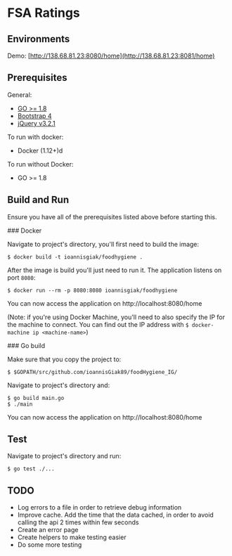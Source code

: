 # FSA Ratings

## Environments

Demo: [http://138.68.81.23:8080/home](http://138.68.81.23:8081/home)

## Prerequisites

General:

* [GO >= 1.8](https://golang.org/doc/devel/release.html#go1.8)
* [Bootstrap 4](https://v4-alpha.getbootstrap.com/)
* [jQuery v3.2.1](https://jquery.com/)

To run with docker:

* Docker (1.12+)d

To run without Docker:

* GO >= 1.8

## Build and Run

Ensure you have all of the prerequisites listed above before starting this.

### Docker

Navigate to project's directory, you'll first need to build the image:

```
$ docker build -t ioannisgiak/foodhygiene .
```

After the image is build you'll just need to run it. The application listens on port `8080`:

```
$ docker run --rm -p 8080:8080 ioannisgiak/foodhygiene
```

You can now access the application on http://localhost:8080/home

(Note: if you're using Docker Machine, you'll need to also specify the IP for the machine to connect.
 You can find out the IP address with `$ docker-machine ip <machine-name>`)

### Go build

Make sure that you copy the project to:

```
$ $GOPATH/src/github.com/ioannisGiak89/foodHygiene_IG/
```

Navigate to project's directory and:

```
$ go build main.go
$ ./main
```

You can now access the application on http://localhost:8080/home

## Test

Navigate to project's directory and run:

```
$ go test ./...
```

## TODO

* Log errors to a file in order to retrieve debug information
* Improve cache. Add the time that the data cached, in order to avoid calling the api 2 times within few seconds
* Create an error page 
* Create helpers to make testing easier 
* Do some more testing

